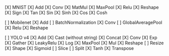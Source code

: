 [X] MNIST
[X] Add
[X] Conv
[X] MatMul
[X] MaxPool
[X] Relu
[X] Reshape
[X] Sign
[X] Tan
[X] Sin
[X] Sinh
[X] Cos
[X] Cosh

[ ] Mobilenet
[X] Add
[ ] BatchNormalization
[X] Conv
[ ] GlobalAveragePool
[X] Relu
[X] Reshape

[ ] YOLO v4
[X] Add
[X] Cast (without string)
[X] Concat
[X] Conv
[X] Exp
[X] Gather
[X] LeakyRelu
[X] Log
[X] MaxPool
[X] Mul
[X] Reshape
[ ] Resize
[X] Shape
[X] Sigmoid
[ ] Slice
[ ] Split
[X] Tanh
[X] Transpose
